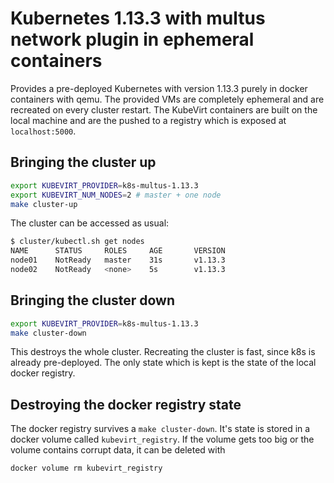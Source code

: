 # Kubernetes 1.13.3 with multus network plugin in ephemeral containers

Provides a pre-deployed Kubernetes with version 1.13.3 purely in docker
containers with qemu. The provided VMs are completely ephemeral and are
recreated on every cluster restart. The KubeVirt containers are built on the
local machine and are the pushed to a registry which is exposed at
`localhost:5000`.

## Bringing the cluster up

```bash
export KUBEVIRT_PROVIDER=k8s-multus-1.13.3
export KUBEVIRT_NUM_NODES=2 # master + one node
make cluster-up
```

The cluster can be accessed as usual:

```bash
$ cluster/kubectl.sh get nodes
NAME      STATUS     ROLES     AGE       VERSION
node01    NotReady   master    31s       v1.13.3
node02    NotReady   <none>    5s        v1.13.3
```

## Bringing the cluster down

```bash
export KUBEVIRT_PROVIDER=k8s-multus-1.13.3
make cluster-down
```

This destroys the whole cluster. Recreating the cluster is fast, since k8s is
already pre-deployed. The only state which is kept is the state of the local
docker registry.

## Destroying the docker registry state

The docker registry survives a `make cluster-down`. It's state is stored in a
docker volume called `kubevirt_registry`. If the volume gets too big or the
volume contains corrupt data, it can be deleted with

```bash
docker volume rm kubevirt_registry
```
